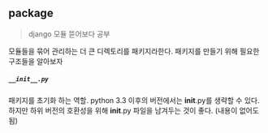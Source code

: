 ## package

> django 모듈 뜯어보다 공부

모듈들을 묶어 관리하는 더 큰 디렉토리를 패키지라한다. 패키지를 만들기 위해 필요한 구조들을 알아보자

##### `__init__.py`

패키지를 초기화 하는 역할. python 3.3 이후의 버전에서는 __init__.py를 생략할 수 있다. 하지만 하위 버전의 호환성을 위해 __init__.py 파일을 남겨두는 것이 좋다. (내용이 없어도 됨)

